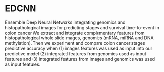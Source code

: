 # EDCNN
Ensemble Deep Neural Networks integrating genomics and histopathological images for predicting stages and survival time-to-event in colon cancer
We extract and integrate complementary features from histopathological whole slide images, genomics (mRNA, miRNA and DNA methylation). Then we experiment and compare colon cancer stages predictive accuracy when (1) images features was used as input into our predictive model (2) integrated features from genomics used as input features and (3)  integrated features from images and genomics was used as input features.

